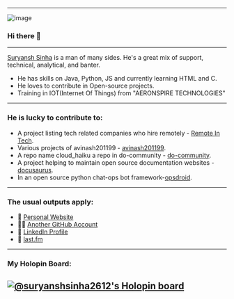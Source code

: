 
-----

<p align="center">
 
![image](https://user-images.githubusercontent.com/61057666/169029838-74df663d-2e62-4d77-bdff-b43f7d63f00f.png)

</p>

### Hi there 👋
-----

[Suryansh Sinha](https://suryanshrajeevq1v.whjr.site/) is a man of many sides. He's a great mix of support, technical, analytical, and banter.
* He has skills on Java, Python, JS and currently learning HTML and C.
* He loves to contribute in Open-source projects.
* Training in IOT(Internet Of Things) from "AERONSPIRE TECHNOLOGIES"
-----
### He is lucky to contribute to:
*   A project listing tech related companies who hire remotely - [Remote In Tech](https://remoteintech.company/).
*   Various projects of avinash201199 - [avinash201199](https://github.com/avinash201199/).
*   A repo name cloud_haiku a repo in do-community - [do-community](https://github.com/do-community/).
*   A project helping to maintain open source documentation websites -[docusaurus](https://github.com/facebook/docusaurus/).
*   In an open source python chat-ops bot framework-[opsdroid](https://github.com/opsdroid/).
-----
### The usual outputs apply:
* 🧡 [Personal Website](https://suryanshrajeevq1v.whjr.site/)
* 🧛‍♀️ [Another GitHub Account](https://github.com/suryanshsinha?tab=repositories)
* 💌 [LinkedIn Profile](https://www.linkedin.com/in/suryansh-sinha-40273a240/)
* 🎵 [last.fm](https://last.fm/user/takealeft)

-----
### My Holopin Board: 
[![@suryanshsinha2612's Holopin board](https://holopin.me/suryanshsinha2612)](https://holopin.io/@suryanshsinha2612)
-----


